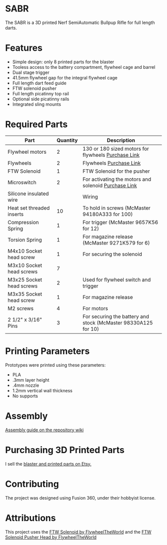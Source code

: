 
# SABR

The SABR is a 3D printed Nerf SemiAutomatic Bullpup Rifle for full length darts. 

# Features
- Simple design: only 8 printed parts for the blaster
- Tooless access to the battery compartment, flywheel cage and barrel
- Dual stage trigger
- 41.5mm flywheel gap for the integral flywheel cage
- Full length dart feed guide
- FTW solenoid pusher
- Full length picatinny top rail
- Optional side picatinny rails
- Integrated sling mounts

# Required Parts

|Part            |Quantity  |Description                                                       |
|----------------|----------|------------------------------------------------------------------|
|Flywheel motors |2         |130 or 180 sized motors for flywheels [Purchase Link](https://outofdarts.com/collections/motors-2019/products/ood-kraken-motor) |
|Flywheels       |2         |Flywheels [Purchase Link](https://www.containmentcrew.com/shop/cc/cc-inf/) |
|FTW Solenoid    |1         |FTW Solenoid for the pusher                                       |
|Microswitch              | 2 | For activating the motors and solenoid [Purchase Link](https://outofdarts.com/collections/electronics/products/21a-microswitch-button-clone)                        |
|Silicone insulated wire  |   | Wiring                                                         |
|Heat set threaded inserts| 10 | To hold in screws (McMaster 94180A333 for 100)                |
|Compression Spring       | 1 | For trigger (McMaster 9657K56 for 12)                          |
|Torsion Spring           | 1 | For magazine release (McMaster 9271K579 for 6)                 |
|M4x10 Socket head screw  | 1 | For securing the solenoid                                      |
|M3x10 Socket head screws | 7 |                                                                |
|M3x25 Socket head screws | 2 | Used for flywheel switch and trigger                           |
|M3x35 Socket head screw  | 1 | For magazine release                                           |
|M2 screws                | 4 | For motors                                                     |
|2 1/2" x 3/16" Pins      | 3 | For securing the battery and stock (McMaster 98330A125 for 10) |

# Printing Parameters
Prototypes were printed using these parameters:
- PLA
- .3mm layer height
- .4mm nozzle
- 1.2mm vertical wall thickness
- No supports

# Assembly

[Assembly guide on the repository wiki](http://github.com/Ansuzalgiz/SABR/wiki)

# Purchasing 3D Printed Parts

I sell the [blaster and printed parts on Etsy.](http://etsy.com/shop/Ansuzalgiz)

# Contributing
The project was designed using Fusion 360, under their hobbyist license. 

# Attributions
This project uses the [FTW Solenoid by FlywheelTheWorld](https://www.thingiverse.com/thing:3518739) and the [FTW Solenoid Pusher Head by FlywheelTheWorld](https://www.thingiverse.com/thing:3307908)

